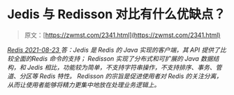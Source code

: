 <!--yml
category: 未分类
date: 0001-01-01 00:00:00
-->

# Jedis 与 Redisson 对比有什么优缺点？

> 原文：[https://zwmst.com/2341.html](https://zwmst.com/2341.html)

   [ *Redis* ](https://zwmst.com/redis)*[ <time datetime="2021-08-23T09:49:51+08:00"> 2021-08-23 </time> ](https://zwmst.com/2341.html)  答：Jedis 是 Redis 的 Java 实现的客户端，其 API 提供了比较全面的Redis 命令的支持；
Redisson 实现了分布式和可扩展的 Java 数据结构，和 Jedis 相比，功能较为简单，不支持字符串操作，不支持排序、事务、管道、分区等 Redis 特性。
Redisson 的宗旨是促进使用者对 Redis 的关注分离，从而让使用者能够将精力更集中地放在处理业务逻辑上。*